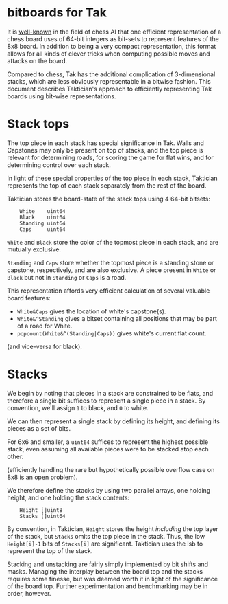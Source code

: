 # bitboards for Tak

It is [well-known][chess] in the field of chess AI that one efficient
representation of a chess board uses of 64-bit integers as bit-sets to
represent features of the 8x8 board. In addition to being a very
compact representation, this format allows for all kinds of clever
tricks when computing possible moves and attacks on the board.

[chess]: https://chessprogramming.wikispaces.com/Bitboards

Compared to chess, Tak has the additional complication of
3-dimensional stacks, which are less obviously representable in a
bitwise fashion. This document describes Taktician's approach to
efficiently representing Tak boards using bit-wise representations.

# Stack tops

The top piece in each stack has special significance in Tak. Walls and
Capstones may only be present on top of stacks, and the top piece is
relevant for determining roads, for scoring the game for flat wins,
and for determining control over each stack.

In light of these special properties of the top piece in each stack,
Taktician represents the top of each stack separately from the rest of
the board.

Taktician stores the board-state of the stack tops using 4 64-bit
bitsets:

```
	White    uint64
	Black    uint64
	Standing uint64
	Caps     uint64
```

`White` and `Black` store the color of the topmost piece in each
stack, and are mutually exclusive.

`Standing` and `Caps` store whether the topmost piece is a standing
stone or capstone, respectively, and are also exclusive. A piece
present in `White` or `Black` but not in `Standing` or `Caps` is a
road.

This representation affords very efficient calculation of several
valuable board features:

- `White&Caps` gives the location of white's capstone(s).
- `White&^Standing` gives a bitset containing all positions that may
  be part of a road for White.
- `popcount(White&^(Standing|Caps))` gives white's current flat count.

(and vice-versa for black).

# Stacks

We begin by noting that pieces in a stack are constrained to be flats,
and therefore a single bit suffices to represent a single piece in a
stack. By convention, we'll assign `1` to black, and `0` to white.

We can then represent a single stack by defining its height, and
defining its pieces as a set of bits.

For 6x6 and smaller, a `uint64` suffices to represent the highest
possible stack, even assuming all available pieces were to be stacked
atop each other.

(efficiently handling the rare but hypothetically possible overflow
case on 8x8 is an open problem).

We therefore define the stacks by using two parallel arrays, one
holding height, and one holding the stack contents:


```
	Height []uint8
    Stacks []uint64
```

By convention, in Taktician, `Height` stores the height *including*
the top layer of the stack, but `Stacks` omits the top piece in the
stack. Thus, the low `Height[i]-1` bits of `Stacks[i]` are
significant. Taktician uses the lsb to represent the top of the stack.

Stacking and unstacking are fairly simply implemented by bit shifts
and masks. Managing the interplay between the board top and the stacks
requires some finesse, but was deemed worth it in light of the
significance of the board top. Further experimentation and
benchmarking may be in order, however.
